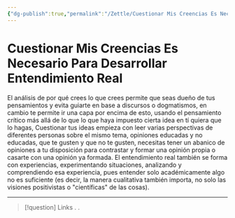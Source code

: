 ```yaml
---
{"dg-publish":true,"permalink":"/Zettle/Cuestionar Mis Creencias Es Necesario Para Desarrollar Entendimiento Real/","title":"Cuestionar Mis Creencias Es Necesario Para Desarrollar Entendimiento Real","created":"Tuesday, 2023-09-05, 7:07:37 am","updated":"2023-09-25T12:37"}
---
```



# Cuestionar Mis Creencias Es Necesario Para Desarrollar Entendimiento Real

El análisis de por qué crees lo que crees permite que seas dueño de tus pensamientos y evita guiarte en base a discursos o dogmatismos, en cambio te permite ir una capa por encima de esto, usando el pensamiento crítico más allá de lo que lo que haya impuesto cierta idea en tí quiera que lo hagas,
Cuestionar tus ideas empieza con leer varias perspectivas de diferentes personas sobre el mismo tema, opiniones educadas y no educadas, que te gusten y que no te gusten, necesitas tener un abanico de opiniones a tu disposición para contrastar y formar una opinión propia o casarte con una opinión ya formada.
El entendimiento real también se forma con experiencias, experimentando situaciones, analizando y comprendiendo esa experiencia, pues entender solo académicamente algo no es suficiente (es decir, la manera cualitativa también importa, no solo las visiones positivistas o "científicas" de las cosas).

- - - 
> [!question] Links
> .
> .
